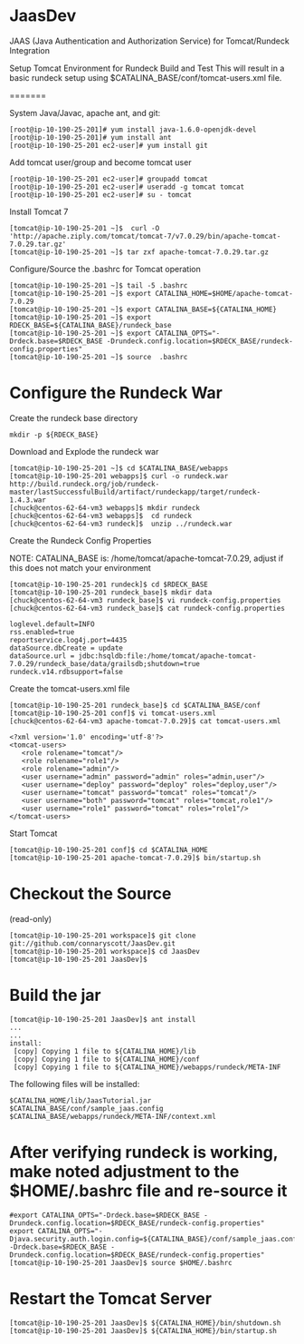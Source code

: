 JaasDev
=======

JAAS (Java Authentication and Authorization Service) for Tomcat/Rundeck Integration


Setup Tomcat Environment for Rundeck Build and Test
This will result in a basic rundeck setup using $CATALINA_BASE/conf/tomcat-users.xml file.

=======

System Java/Javac, apache ant, and git:

    [root@ip-10-190-25-201]# yum install java-1.6.0-openjdk-devel
    [root@ip-10-190-25-201]# yum install ant
    [root@ip-10-190-25-201 ec2-user]# yum install git

Add tomcat user/group and become tomcat user

    [root@ip-10-190-25-201 ec2-user]# groupadd tomcat
    [root@ip-10-190-25-201 ec2-user]# useradd -g tomcat tomcat
    [root@ip-10-190-25-201 ec2-user]# su - tomcat

Install Tomcat 7

    [tomcat@ip-10-190-25-201 ~]$  curl -O 'http://apache.ziply.com/tomcat/tomcat-7/v7.0.29/bin/apache-tomcat-7.0.29.tar.gz'
    [tomcat@ip-10-190-25-201 ~]$ tar zxf apache-tomcat-7.0.29.tar.gz 

Configure/Source the .bashrc for Tomcat operation

    [tomcat@ip-10-190-25-201 ~]$ tail -5 .bashrc
    [tomcat@ip-10-190-25-201 ~]$ export CATALINA_HOME=$HOME/apache-tomcat-7.0.29
    [tomcat@ip-10-190-25-201 ~]$ export CATALINA_BASE=${CATALINA_HOME}
    [tomcat@ip-10-190-25-201 ~]$ export RDECK_BASE=${CATALINA_BASE}/rundeck_base
    [tomcat@ip-10-190-25-201 ~]$ export CATALINA_OPTS="-Drdeck.base=$RDECK_BASE -Drundeck.config.location=$RDECK_BASE/rundeck-config.properties"
    [tomcat@ip-10-190-25-201 ~]$ source  .bashrc


Configure the Rundeck War
=====================

Create the rundeck base directory

    mkdir -p ${RDECK_BASE}

Download and Explode the rundeck war

    [tomcat@ip-10-190-25-201 ~]$ cd $CATALINA_BASE/webapps
    [tomcat@ip-10-190-25-201 webapps]$ curl -o rundeck.war http://build.rundeck.org/job/rundeck-master/lastSuccessfulBuild/artifact/rundeckapp/target/rundeck-1.4.3.war
    [chuck@centos-62-64-vm3 webapps]$ mkdir rundeck
    [chuck@centos-62-64-vm3 webapps]$  cd rundeck
    [chuck@centos-62-64-vm3 rundeck]$  unzip ../rundeck.war

Create the Rundeck Config Properties

NOTE:  CATALINA_BASE is:  /home/tomcat/apache-tomcat-7.0.29, adjust if this does not match your environment

    [tomcat@ip-10-190-25-201 rundeck]$ cd $RDECK_BASE
    [tomcat@ip-10-190-25-201 rundeck_base]$ mkdir data
    [chuck@centos-62-64-vm3 rundeck_base]$ vi rundeck-config.properties 
    [chuck@centos-62-64-vm3 rundeck_base]$ cat rundeck-config.properties 

    loglevel.default=INFO
    rss.enabled=true
    reportservice.log4j.port=4435
    dataSource.dbCreate = update
    dataSource.url = jdbc:hsqldb:file:/home/tomcat/apache-tomcat-7.0.29/rundeck_base/data/grailsdb;shutdown=true
    rundeck.v14.rdbsupport=false


Create the tomcat-users.xml file

    [tomcat@ip-10-190-25-201 rundeck_base]$ cd $CATALINA_BASE/conf
    [tomcat@ip-10-190-25-201 conf]$ vi tomcat-users.xml 
    [chuck@centos-62-64-vm3 apache-tomcat-7.0.29]$ cat tomcat-users.xml 

    <?xml version='1.0' encoding='utf-8'?>
    <tomcat-users>
       <role rolename="tomcat"/>
       <role rolename="role1"/>
       <role rolename="admin"/>
       <user username="admin" password="admin" roles="admin,user"/>
       <user username="deploy" password="deploy" roles="deploy,user"/>
       <user username="tomcat" password="tomcat" roles="tomcat"/>
       <user username="both" password="tomcat" roles="tomcat,role1"/>
       <user username="role1" password="tomcat" roles="role1"/>
    </tomcat-users>

Start Tomcat

    [tomcat@ip-10-190-25-201 conf]$ cd $CATALINA_HOME
    [tomcat@ip-10-190-25-201 apache-tomcat-7.0.29]$ bin/startup.sh 

Checkout the Source
===============

(read-only)

    [tomcat@ip-10-190-25-201 workspace]$ git clone git://github.com/connaryscott/JaasDev.git
    [tomcat@ip-10-190-25-201 workspace]$ cd JaasDev
    [tomcat@ip-10-190-25-201 JaasDev]$

Build the jar
===============

    [tomcat@ip-10-190-25-201 JaasDev]$ ant install
    ...
    ...
    install:
     [copy] Copying 1 file to ${CATALINA_HOME}/lib
     [copy] Copying 1 file to ${CATALINA_HOME}/conf
     [copy] Copying 1 file to ${CATALINA_HOME}/webapps/rundeck/META-INF

The following files will be installed:

    $CATALINA_HOME/lib/JaasTutorial.jar
    $CATALINA_BASE/conf/sample_jaas.config 
    $CATALINA_BASE/webapps/rundeck/META-INF/context.xml 



After verifying rundeck is working, make noted adjustment to the $HOME/.bashrc file and re-source it
===============

    #export CATALINA_OPTS="-Drdeck.base=$RDECK_BASE -Drundeck.config.location=$RDECK_BASE/rundeck-config.properties"
    export CATALINA_OPTS="-Djava.security.auth.login.config=${CATALINA_BASE}/conf/sample_jaas.config -Drdeck.base=$RDECK_BASE -Drundeck.config.location=$RDECK_BASE/rundeck-config.properties"
    [tomcat@ip-10-190-25-201 JaasDev]$ source $HOME/.bashrc


Restart the Tomcat Server
===============

    [tomcat@ip-10-190-25-201 JaasDev]$ ${CATALINA_HOME}/bin/shutdown.sh 
    [tomcat@ip-10-190-25-201 JaasDev]$ ${CATALINA_HOME}/bin/startup.sh 



